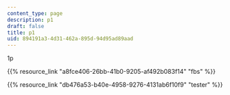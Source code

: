 ```yaml
---
content_type: page
description: p1
draft: false
title: p1
uid: 894191a3-4d31-462a-895d-94d95ad89aad
---
```

1p

{{% resource_link "a8fce406-26bb-41b0-9205-af492b083f14" "fbs" %}}

{{% resource_link "db476a53-b40e-4958-9276-4131ab6f10f9" "tester" %}}